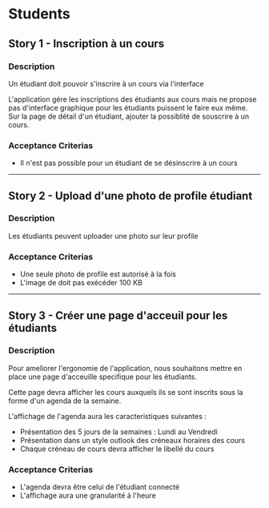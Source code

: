 Students
====

## Story 1 - Inscription à un cours
### Description
Un étudiant doit pouvoir s'inscrire à un cours via l'interface

L'application gére les inscriptions des étudiants aux cours mais ne propose pas d'interface graphique pour les étudiants puissent le faire eux même.
Sur la page de détail d'un étudiant, ajouter la possiblité de souscrire à un cours.

### Acceptance Criterias
* Il n'est pas possible pour un étudiant de se désinscrire à un cours

---

## Story 2 - Upload d'une photo de profile étudiant
### Description
Les étudiants peuvent uploader une photo sur leur profile

### Acceptance Criterias
* Une seule photo de profile est autorisé à la fois
* L'image de doit pas exécéder 100 KB

---

## Story 3 - Créer une page d'acceuil pour les étudiants
### Description
Pour ameliorer l'ergonomie de l'application, nous souhaitons mettre en place une page d'acceuille specifique pour les étudiants.

Cette page devra afficher les cours auxquels ils se sont inscrits sous la forme d'un agenda de la semaine.

L'affichage de l'agenda aura les caracteristiques suivantes :
* Présentation des 5 jours de la semaines : Lundi au Vendredi
* Présentation dans un style outlook des créneaux horaires des cours
* Chaque créneau de cours devra afficher le libellé du cours

### Acceptance Criterias
* L'agenda devra être celui de l'étudiant connecté
* L'affichage aura une granularité à l'heure
